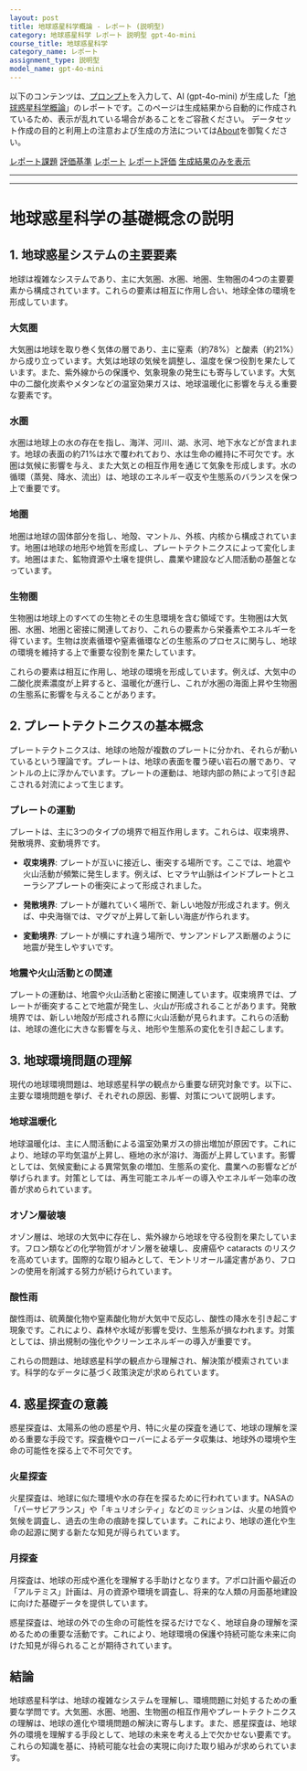 ```yaml
---
layout: post
title: 地球惑星科学概論 - レポート (説明型)
category: 地球惑星科学 レポート 説明型 gpt-4o-mini
course_title: 地球惑星科学
category_name: レポート
assignment_type: 説明型
model_name: gpt-4o-mini
---
```


以下のコンテンツは、[プロンプト](http://127.0.0.1:8000/generated/地球惑星科学/gpt-4o-mini/prompt_レポート-説明型.md)を入力して、AI (gpt-4o-mini) が生成した「[地球惑星科学概論](/contents/地球惑星科学/)」のレポートです。このページは生成結果から自動的に作成されているため、表示が乱れている場合があることをご容赦ください。
データセット作成の目的と利用上の注意および生成の方法については[About](/About)を御覧ください。

[レポート課題](../レポート課題-説明型)
[評価基準](../評価基準-説明型)
[レポート](../レポート-説明型)
[レポート評価](../レポート評価-説明型)
[生成結果のみを表示](http://127.0.0.1:8000/generated/地球惑星科学/gpt-4o-mini/レポート-説明型.md)
  

***
***
  
# 地球惑星科学の基礎概念の説明

## 1. 地球惑星システムの主要要素

地球は複雑なシステムであり、主に大気圏、水圏、地圏、生物圏の4つの主要要素から構成されています。これらの要素は相互に作用し合い、地球全体の環境を形成しています。

### 大気圏
大気圏は地球を取り巻く気体の層であり、主に窒素（約78%）と酸素（約21%）から成り立っています。大気は地球の気候を調整し、温度を保つ役割を果たしています。また、紫外線からの保護や、気象現象の発生にも寄与しています。大気中の二酸化炭素やメタンなどの温室効果ガスは、地球温暖化に影響を与える重要な要素です。

### 水圏
水圏は地球上の水の存在を指し、海洋、河川、湖、氷河、地下水などが含まれます。地球の表面の約71%は水で覆われており、水は生命の維持に不可欠です。水圏は気候に影響を与え、また大気との相互作用を通じて気象を形成します。水の循環（蒸発、降水、流出）は、地球のエネルギー収支や生態系のバランスを保つ上で重要です。

### 地圏
地圏は地球の固体部分を指し、地殻、マントル、外核、内核から構成されています。地圏は地球の地形や地質を形成し、プレートテクトニクスによって変化します。地圏はまた、鉱物資源や土壌を提供し、農業や建設など人間活動の基盤となっています。

### 生物圏
生物圏は地球上のすべての生物とその生息環境を含む領域です。生物圏は大気圏、水圏、地圏と密接に関連しており、これらの要素から栄養素やエネルギーを得ています。生物は炭素循環や窒素循環などの生態系のプロセスに関与し、地球の環境を維持する上で重要な役割を果たしています。

これらの要素は相互に作用し、地球の環境を形成しています。例えば、大気中の二酸化炭素濃度が上昇すると、温暖化が進行し、これが水圏の海面上昇や生物圏の生態系に影響を与えることがあります。

## 2. プレートテクトニクスの基本概念

プレートテクトニクスは、地球の地殻が複数のプレートに分かれ、それらが動いているという理論です。プレートは、地球の表面を覆う硬い岩石の層であり、マントルの上に浮かんでいます。プレートの運動は、地球内部の熱によって引き起こされる対流によって生じます。

### プレートの運動
プレートは、主に3つのタイプの境界で相互作用します。これらは、収束境界、発散境界、変動境界です。

- **収束境界**: プレートが互いに接近し、衝突する場所です。ここでは、地震や火山活動が頻繁に発生します。例えば、ヒマラヤ山脈はインドプレートとユーラシアプレートの衝突によって形成されました。
  
- **発散境界**: プレートが離れていく場所で、新しい地殻が形成されます。例えば、中央海嶺では、マグマが上昇して新しい海底が作られます。

- **変動境界**: プレートが横にすれ違う場所で、サンアンドレアス断層のように地震が発生しやすいです。

### 地震や火山活動との関連
プレートの運動は、地震や火山活動と密接に関連しています。収束境界では、プレートが衝突することで地震が発生し、火山が形成されることがあります。発散境界では、新しい地殻が形成される際に火山活動が見られます。これらの活動は、地球の進化に大きな影響を与え、地形や生態系の変化を引き起こします。

## 3. 地球環境問題の理解

現代の地球環境問題は、地球惑星科学の観点から重要な研究対象です。以下に、主要な環境問題を挙げ、それぞれの原因、影響、対策について説明します。

### 地球温暖化
地球温暖化は、主に人間活動による温室効果ガスの排出増加が原因です。これにより、地球の平均気温が上昇し、極地の氷が溶け、海面が上昇しています。影響としては、気候変動による異常気象の増加、生態系の変化、農業への影響などが挙げられます。対策としては、再生可能エネルギーの導入やエネルギー効率の改善が求められています。

### オゾン層破壊
オゾン層は、地球の大気中に存在し、紫外線から地球を守る役割を果たしています。フロン類などの化学物質がオゾン層を破壊し、皮膚癌や cataracts のリスクを高めています。国際的な取り組みとして、モントリオール議定書があり、フロンの使用を削減する努力が続けられています。

### 酸性雨
酸性雨は、硫黄酸化物や窒素酸化物が大気中で反応し、酸性の降水を引き起こす現象です。これにより、森林や水域が影響を受け、生態系が損なわれます。対策としては、排出規制の強化やクリーンエネルギーの導入が重要です。

これらの問題は、地球惑星科学の観点から理解され、解決策が模索されています。科学的なデータに基づく政策決定が求められています。

## 4. 惑星探査の意義

惑星探査は、太陽系の他の惑星や月、特に火星の探査を通じて、地球の理解を深める重要な手段です。探査機やローバーによるデータ収集は、地球外の環境や生命の可能性を探る上で不可欠です。

### 火星探査
火星探査は、地球に似た環境や水の存在を探るために行われています。NASAの「パーサビアランス」や「キュリオシティ」などのミッションは、火星の地質や気候を調査し、過去の生命の痕跡を探しています。これにより、地球の進化や生命の起源に関する新たな知見が得られています。

### 月探査
月探査は、地球の形成や進化を理解する手助けとなります。アポロ計画や最近の「アルテミス」計画は、月の資源や環境を調査し、将来的な人類の月面基地建設に向けた基礎データを提供しています。

惑星探査は、地球の外での生命の可能性を探るだけでなく、地球自身の理解を深めるための重要な活動です。これにより、地球環境の保護や持続可能な未来に向けた知見が得られることが期待されています。

## 結論

地球惑星科学は、地球の複雑なシステムを理解し、環境問題に対処するための重要な学問です。大気圏、水圏、地圏、生物圏の相互作用やプレートテクトニクスの理解は、地球の進化や環境問題の解決に寄与します。また、惑星探査は、地球外の環境を理解する手段として、地球の未来を考える上で欠かせない要素です。これらの知識を基に、持続可能な社会の実現に向けた取り組みが求められています。
